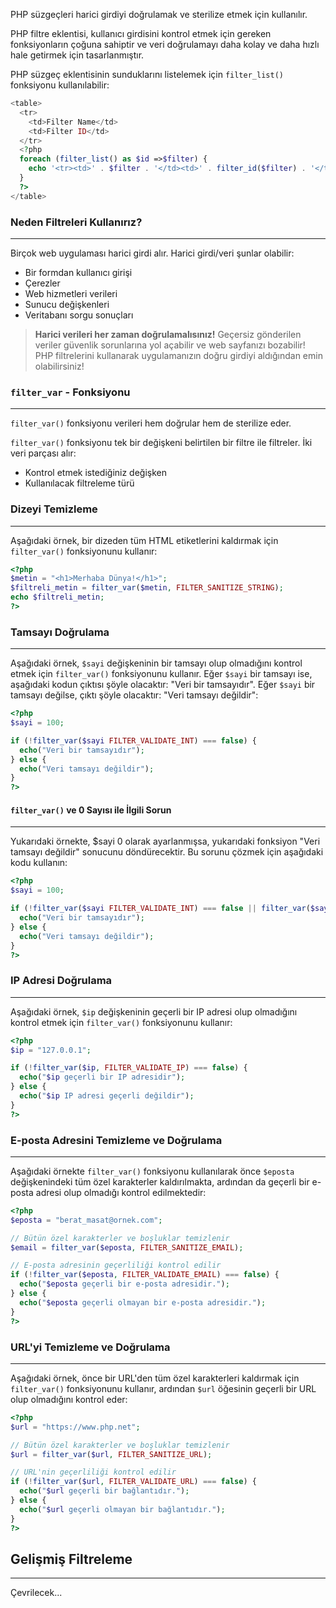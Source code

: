 PHP süzgeçleri harici girdiyi doğrulamak ve sterilize etmek için kullanılır.

PHP filtre eklentisi, kullanıcı girdisini kontrol etmek için gereken fonksiyonların çoğuna sahiptir ve veri doğrulamayı daha kolay ve daha hızlı hale getirmek için tasarlanmıştır.

PHP süzgeç eklentisinin sunduklarını listelemek için `filter_list()` fonksiyonu kullanılabilir:

```PHP title:'Bütün filtre seçenekleri'
<table>
  <tr>
    <td>Filter Name</td>
    <td>Filter ID</td>
  </tr>
  <?php
  foreach (filter_list() as $id =>$filter) {
    echo '<tr><td>' . $filter . '</td><td>' . filter_id($filter) . '</td></tr>';
  }
  ?>
</table>
```

### Neden Filtreleri Kullanırız?
---
Birçok web uygulaması harici girdi alır. Harici girdi/veri şunlar olabilir:

- Bir formdan kullanıcı girişi
- Çerezler
- Web hizmetleri verileri
- Sunucu değişkenleri
- Veritabanı sorgu sonuçları

>**Harici verileri her zaman doğrulamalısınız!**
>Geçersiz gönderilen veriler güvenlik sorunlarına yol açabilir ve web sayfanızı bozabilir!
>PHP filtrelerini kullanarak uygulamanızın doğru girdiyi aldığından emin olabilirsiniz!

### `filter_var` - Fonksiyonu
---
`filter_var()` fonksiyonu verileri hem doğrular hem de sterilize eder.

`filter_var()` fonksiyonu tek bir değişkeni belirtilen bir filtre ile filtreler. İki veri parçası alır:

- Kontrol etmek istediğiniz değişken
- Kullanılacak filtreleme türü

### Dizeyi Temizleme
---
Aşağıdaki örnek, bir dizeden tüm HTML etiketlerini kaldırmak için `filter_var()` fonksiyonunu kullanır:

```PHP title:'Dizeleri filtreleme'
<?php
$metin = "<h1>Merhaba Dünya!</h1>";
$filtreli_metin = filter_var($metin, FILTER_SANITIZE_STRING);
echo $filtreli_metin;
?>
```

### Tamsayı Doğrulama
---
Aşağıdaki örnek, `$sayi` değişkeninin bir tamsayı olup olmadığını kontrol etmek için `filter_var()` fonksiyonunu kullanır. Eğer `$sayi` bir tamsayı ise, aşağıdaki kodun çıktısı şöyle olacaktır: "Veri bir tamsayıdır". Eğer `$sayi` bir tamsayı değilse, çıktı şöyle olacaktır: "Veri tamsayı değildir":

```PHP title:'Tamsayı filtreleme'
<?php
$sayi = 100;

if (!filter_var($sayi FILTER_VALIDATE_INT) === false) {
  echo("Veri bir tamsayıdır");
} else {
  echo("Veri tamsayı değildir");
}
?>
```

#### `filter_var()` ve 0 Sayısı ile İlgili Sorun
---
Yukarıdaki örnekte, $sayi 0 olarak ayarlanmışsa, yukarıdaki fonksiyon "Veri tamsayı değildir" sonucunu döndürecektir. Bu sorunu çözmek için aşağıdaki kodu kullanın:

```PHP title:'0 Problemi'
<?php
$sayi = 100;

if (!filter_var($sayi FILTER_VALIDATE_INT) === false || filter_var($sayi, FILTER_VALIDATE_INT) === 0) {
  echo("Veri bir tamsayıdır");
} else {
  echo("Veri tamsayı değildir");
}
?>
```

### IP Adresi Doğrulama
---
Aşağıdaki örnek, `$ip` değişkeninin geçerli bir IP adresi olup olmadığını kontrol etmek için `filter_var()` fonksiyonunu kullanır:

```PHP title:'IP Adresi Filtreleme'
<?php
$ip = "127.0.0.1";

if (!filter_var($ip, FILTER_VALIDATE_IP) === false) {
  echo("$ip geçerli bir IP adresidir");
} else {
  echo("$ip IP adresi geçerli değildir");
}
?>
```

### E-posta Adresini Temizleme ve Doğrulama
---
Aşağıdaki örnekte `filter_var()` fonksiyonu kullanılarak önce `$eposta` değişkenindeki tüm özel karakterler kaldırılmakta, ardından da geçerli bir e-posta adresi olup olmadığı kontrol edilmektedir:

```PHP title:'E-posta Adresi Filtreleme'
<?php
$eposta = "berat_masat@ornek.com";

// Bütün özel karakterler ve boşluklar temizlenir
$email = filter_var($eposta, FILTER_SANITIZE_EMAIL);

// E-posta adresinin geçerliliği kontrol edilir
if (!filter_var($eposta, FILTER_VALIDATE_EMAIL) === false) {
  echo("$eposta geçerli bir e-posta adresidir.");
} else {
  echo("$eposta geçerli olmayan bir e-posta adresidir.");
}
?>
```

### URL'yi Temizleme ve Doğrulama
---
Aşağıdaki örnek, önce bir URL'den tüm özel karakterleri kaldırmak için `filter_var()` fonksiyonunu kullanır, ardından `$url` öğesinin geçerli bir URL olup olmadığını kontrol eder:

```PHP title:'URL Filtreleme'
<?php
$url = "https://www.php.net";

// Bütün özel karakterler ve boşluklar temizlenir
$url = filter_var($url, FILTER_SANITIZE_URL);

// URL'nin geçerliliği kontrol edilir
if (!filter_var($url, FILTER_VALIDATE_URL) === false) {
  echo("$url geçerli bir bağlantıdır.");
} else {
  echo("$url geçerli olmayan bir bağlantıdır.");
}
?>
```

## Gelişmiş Filtreleme
---

Çevrilecek...

